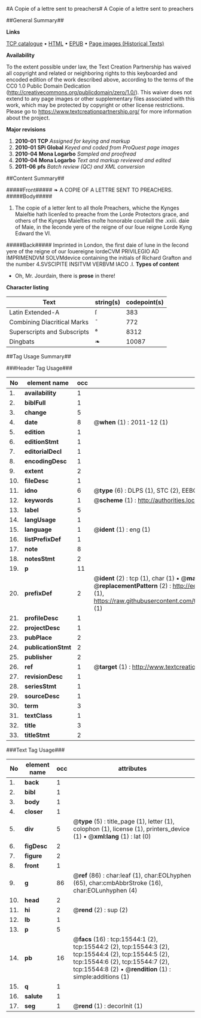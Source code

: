 #A Copie of a lettre sent to preachers#
A Copie of a lettre sent to preachers

##General Summary##

**Links**

[TCP catalogue](http://www.ota.ox.ac.uk/tcp/)  • 
[HTML](http://tei.it.ox.ac.uk/tcp/Texts-HTML/free/A69/A69356.html)  • 
[EPUB](http://tei.it.ox.ac.uk/tcp/Texts-EPUB/free/A69/A69356.epub) • 
[Page images (Historical Texts)](https://historicaltexts.jisc.ac.uk/eebo-22353827e)

**Availability**

To the extent possible under law, the Text Creation Partnership has waived all copyright and related or neighboring rights to this keyboarded and encoded edition of the work described above, according to the terms of the CC0 1.0 Public Domain Dedication (http://creativecommons.org/publicdomain/zero/1.0/). This waiver does not extend to any page images or other supplementary files associated with this work, which may be protected by copyright or other license restrictions. Please go to https://www.textcreationpartnership.org/ for more information about the project.

**Major revisions**

1. __2010-01__ __TCP__ *Assigned for keying and markup*
1. __2010-01__ __SPi Global__ *Keyed and coded from ProQuest page images*
1. __2010-04__ __Mona Logarbo__ *Sampled and proofread*
1. __2010-04__ __Mona Logarbo__ *Text and markup reviewed and edited*
1. __2011-06__ __pfs__ *Batch review (QC) and XML conversion*

##Content Summary##

#####Front#####
❧ A COPIE OF A LETTRE SENT TO PREACHERS.
#####Body#####

1. The copie of a letter ſent to all thoſe Preachers, whiche the Kynges Maieſtie hath licenſed to preache from the Lorde Protectors grace, and others of the Kynges Maieſties moſte honorable counſaill the .xxiii. daie of Maie, in the ſeconde yere of the reigne of our ſoue reigne Lorde Kyng Edward the VI.

#####Back#####
Imprinted in London, the first daie of Iune in the ſecond yere of the reigne of our ſouereigne lordeCVM PRIVILEGIO AD IMPRIMENDVM SOLVMdevice containing the initials of Richard Grafton and the number 4.SVSCIPITE INSITVM VERBVM IACO .I.
**Types of content**

  * Oh, Mr. Jourdain, there is **prose** in there!

**Character listing**


|Text|string(s)|codepoint(s)|
|---|---|---|
|Latin Extended-A|ſ|383|
|Combining             Diacritical Marks|̄|772|
|Superscripts             and Subscripts|⁸|8312|
|Dingbats|❧|10087|

##Tag Usage Summary##

###Header Tag Usage###

|No|element name|occ|attributes|
|---|---|---|---|
|1.|__availability__|1||
|2.|__biblFull__|1||
|3.|__change__|5||
|4.|__date__|8| @__when__ (1) : 2011-12 (1)|
|5.|__edition__|1||
|6.|__editionStmt__|1||
|7.|__editorialDecl__|1||
|8.|__encodingDesc__|1||
|9.|__extent__|2||
|10.|__fileDesc__|1||
|11.|__idno__|6| @__type__ (6) : DLPS (1), STC (2), EEBO-CITATION (1), OCLC (1), VID (1)|
|12.|__keywords__|1| @__scheme__ (1) : http://authorities.loc.gov/ (1)|
|13.|__label__|5||
|14.|__langUsage__|1||
|15.|__language__|1| @__ident__ (1) : eng (1)|
|16.|__listPrefixDef__|1||
|17.|__note__|8||
|18.|__notesStmt__|2||
|19.|__p__|11||
|20.|__prefixDef__|2| @__ident__ (2) : tcp (1), char (1)  •  @__matchPattern__ (2) : ([0-9\-]+):([0-9IVX]+) (1), (.+) (1)  •  @__replacementPattern__ (2) : http://eebo.chadwyck.com/downloadtiff?vid=$1&page=$2 (1), https://raw.githubusercontent.com/textcreationpartnership/Texts/master/tcpchars.xml#$1 (1)|
|21.|__profileDesc__|1||
|22.|__projectDesc__|1||
|23.|__pubPlace__|2||
|24.|__publicationStmt__|2||
|25.|__publisher__|2||
|26.|__ref__|1| @__target__ (1) : http://www.textcreationpartnership.org/docs/. (1)|
|27.|__revisionDesc__|1||
|28.|__seriesStmt__|1||
|29.|__sourceDesc__|1||
|30.|__term__|3||
|31.|__textClass__|1||
|32.|__title__|3||
|33.|__titleStmt__|2||


###Text Tag Usage###

|No|element name|occ|attributes|
|---|---|---|---|
|1.|__back__|1||
|2.|__bibl__|1||
|3.|__body__|1||
|4.|__closer__|1||
|5.|__div__|5| @__type__ (5) : title_page (1), letter (1), colophon (1), license (1), printers_device (1)  •  @__xml:lang__ (1) : lat (0)|
|6.|__figDesc__|2||
|7.|__figure__|2||
|8.|__front__|1||
|9.|__g__|86| @__ref__ (86) : char:leaf (1), char:EOLhyphen (65), char:cmbAbbrStroke (16), char:EOLunhyphen (4)|
|10.|__head__|2||
|11.|__hi__|2| @__rend__ (2) : sup (2)|
|12.|__lb__|1||
|13.|__p__|5||
|14.|__pb__|16| @__facs__ (16) : tcp:15544:1 (2), tcp:15544:2 (2), tcp:15544:3 (2), tcp:15544:4 (2), tcp:15544:5 (2), tcp:15544:6 (2), tcp:15544:7 (2), tcp:15544:8 (2)  •  @__rendition__ (1) : simple:additions (1)|
|15.|__q__|1||
|16.|__salute__|1||
|17.|__seg__|1| @__rend__ (1) : decorInit (1)|
